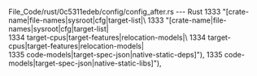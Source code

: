 File_Code/rust/0c5311edeb/config/config_after.rs --- Rust
1333                      "[crate-name|file-names|sysroot|cfg|target-list|\                                                                                  1333                      "[crate-name|file-names|sysroot|cfg|target-list|\
1334                        target-cpus|target-features|relocation-models|\                                                                                  1334                        target-cpus|target-features|relocation-models|\
1335                        code-models|target-spec-json|native-static-deps]"),                                                                              1335                        code-models|target-spec-json|native-static-libs]"),

